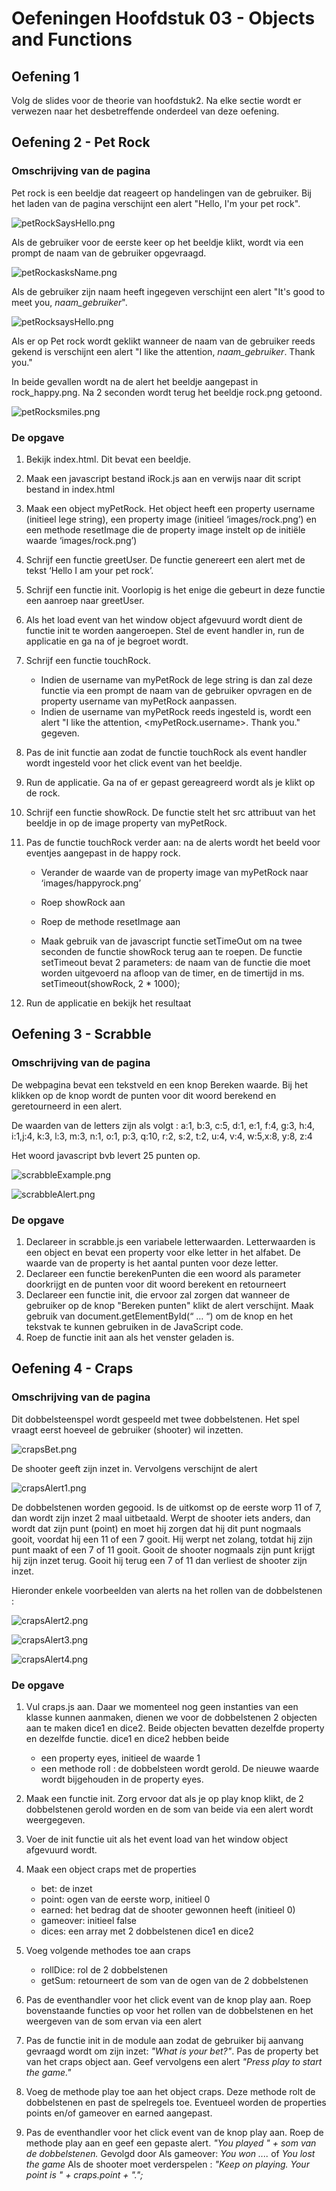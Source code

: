 # Oefeningen Hoofdstuk 03 - Objects and Functions

## Oefening 1
Volg de slides voor de theorie van hoofdstuk2. Na elke sectie wordt er verwezen naar het desbetreffende onderdeel van deze oefening.

## Oefening 2 - Pet Rock
### Omschrijving van de pagina
Pet rock is een beeldje dat reageert op handelingen van de gebruiker. 
Bij het laden van de pagina verschijnt een alert "Hello, I'm your pet rock". 

![petRockSaysHello.png](images/petRock_index.png "pet rock says hello")

Als de gebruiker voor de eerste keer op het beeldje klikt, wordt via een prompt de naam van de gebruiker opgevraagd.

![petRockasksName.png](images/petRock_askName.png "pet rock asks yours name")

Als de gebruiker zijn naam heeft ingegeven verschijnt een alert "It's good to meet you, *naam_gebruiker*".

![petRocksaysHello.png](images/petRock_niceToMeet.png "pet rock says nice to meet")

Als er op Pet rock wordt geklikt wanneer de naam van de gebruiker reeds gekend is verschijnt een alert "I like the attention, *naam_gebruiker*. Thank you."

In beide gevallen wordt na de alert het beeldje aangepast in rock_happy.png. Na 2 seconden wordt terug het beeldje rock.png getoond. 

![petRocksmiles.png](images/petRock_smile.png "pet rock smiles")

### De opgave
1. Bekijk index.html. Dit bevat een beeldje.
2. Maak een javascript bestand iRock.js aan en verwijs naar dit script bestand in index.html
3. Maak een object myPetRock. Het object heeft een property username (initieel lege string), een property image (initieel ‘images/rock.png’) en een methode resetImage die de property image instelt op de initiële waarde ‘images/rock.png’)

4. Schrijf een functie greetUser. De functie genereert een alert met de tekst ‘Hello I am your pet rock’.

5. Schrijf een functie init. Voorlopig is het enige die gebeurt in deze functie een aanroep naar greetUser.

6. Als het load event van het window object afgevuurd wordt dient de functie init te worden aangeroepen. Stel de event handler in, run de applicatie en ga na of je begroet wordt.

7.	Schrijf een functie touchRock. 

     * Indien de username van myPetRock de lege string is dan zal deze functie via een prompt de naam van de gebruiker opvragen en de property username van myPetRock aanpassen. 
     * Indien de username van myPetRock reeds ingesteld is, wordt een alert "I like the attention, <myPetRock.username>. Thank you." gegeven. 

8.	Pas de init functie aan zodat de functie touchRock als event handler wordt ingesteld voor het click event van het beeldje.

9.	Run de applicatie. Ga na of er gepast gereagreerd wordt als je klikt op de rock.

10.	Schrijf een functie showRock. De functie stelt het src attribuut van het beeldje in op de image property van myPetRock.

11.	Pas de functie touchRock verder aan: na de alerts wordt het beeld voor eventjes aangepast in de happy rock.

    * Verander de waarde van de property image van myPetRock naar ‘images/happyrock.png’

    * Roep showRock aan

    * Roep de methode resetImage aan

    * Maak gebruik van de javascript functie setTimeOut om na twee seconden de functie showRock terug aan te roepen. De functie setTimeout bevat 2 parameters: de naam van de functie die moet worden uitgevoerd na afloop van de timer, en de timertijd in ms. setTimeout(showRock, 2 * 1000);

12.	Run de applicatie en bekijk het resultaat

## Oefening 3 - Scrabble
### Omschrijving van de pagina
De webpagina bevat een tekstveld en een knop Bereken waarde. Bij het klikken op de knop wordt de punten voor dit  woord berekend en geretourneerd in een alert. 

De waarden van de letters zijn als volgt :
a:1, b:3, c:5, d:1, e:1, f:4, g:3, h:4, i:1,j:4, k:3, l:3, m:3, n:1, o:1, p:3, q:10, r:2, s:2, t:2, u:4, v:4, w:5,x:8, y:8, z:4

Het woord javascript bvb levert 25 punten op.

![scrabbleExample.png](images/scrabble_vbJavascript.png "Voorbeeld Javascript")

![scrabbleAlert.png](images/scrabble_alertJavascript.png "Alert Javascript")

### De opgave
1. Declareer in scrabble.js een variabele letterwaarden. Letterwaarden is een object  en bevat een property voor elke letter in het alfabet. De waarde van de property is het aantal punten voor deze letter.
2. Declareer een functie berekenPunten die een woord als parameter doorkrijgt en de punten voor dit woord berekent en retourneert
3. Declareer een functie init, die ervoor zal zorgen dat wanneer de gebruiker op de knop "Bereken punten" klikt de alert verschijnt. Maak gebruik van document.getElementById(“ … “) om de knop en het tekstvak te kunnen gebruiken in de JavaScript code.  
4. Roep de functie init aan als het venster geladen is.


## Oefening 4 - Craps
### Omschrijving van de pagina
Dit  dobbelsteenspel wordt gespeeld met twee dobbelstenen. Het spel vraagt eerst hoeveel de gebruiker (shooter) wil inzetten. 

![crapsBet.png](images/craps_askBet.png "Ask bet")

De shooter geeft zijn inzet in. Vervolgens verschijnt de alert

![crapsAlert1.png](images/craps_alert1.png "Alert 1")

De dobbelstenen worden gegooid. Is de uitkomst op de eerste worp 11 of 7, dan wordt zijn inzet 2 maal uitbetaald. Werpt de shooter iets anders,  dan wordt dat zijn punt (point) en moet hij zorgen dat hij dit punt nogmaals gooit, voordat hij een 11 of een 7 gooit. Hij werpt net zolang, totdat hij zijn punt maakt of een 7 of 11 gooit. Gooit de shooter  nogmaals zijn punt krijgt hij zijn inzet terug. Gooit hij terug een 7 of 11 dan verliest de shooter zijn inzet. 

Hieronder enkele voorbeelden van alerts na het rollen van de dobbelstenen :

![crapsAlert2.png](images/craps_alert2.png "Alert 2")

![crapsAlert3.png](images/craps_alert3.png "Alert 3")

![crapsAlert4.png](images/craps_alert4.png "Alert 4")

### De opgave
1. Vul craps.js aan. Daar we momenteel nog geen instanties van een klasse kunnen aanmaken, dienen we voor de dobbelstenen 2 objecten aan te maken dice1 en dice2. Beide objecten bevatten dezelfde property en dezelfde functie. dice1 en dice2 hebben beide
    - een property eyes, initieel de waarde 1
    - een methode roll : de dobbelsteen wordt gerold. De nieuwe waarde wordt bijgehouden in de property eyes.
    
2.	Maak een  functie init. Zorg ervoor dat als je op play knop klikt, de 2 dobbelstenen gerold worden en de som van beide via een alert wordt weergegeven. 

3.	Voer de init functie uit als het event load van het window object afgevuurd wordt.

4.	Maak een object craps met de properties
    - bet: de inzet
    - point: ogen van de eerste worp, initieel 0
    - earned: het bedrag dat de shooter gewonnen heeft (initieel 0)
    - gameover: initieel false
    - dices: een array met 2 dobbelstenen dice1 en dice2


5.	Voeg volgende methodes toe aan craps 
    - rollDice: rol de 2 dobbelstenen
    - getSum: retourneert de som van de ogen van de 2 dobbelstenen

6.	Pas de eventhandler voor het click event van de knop play aan. Roep bovenstaande functies op voor het rollen van de dobbelstenen en het weergeven van de som ervan via een alert

7.	Pas de functie init in de module aan zodat de gebruiker bij aanvang gevraagd wordt om zijn inzet: *"What is your bet?"*. Pas de property bet van het craps object aan. Geef vervolgens een alert *"Press play to start the game."*

8.	Voeg de methode play toe aan het object craps. Deze methode rolt de dobbelstenen en past de spelregels toe. Eventueel worden de properties points en/of  gameover en earned aangepast.

9.	Pas de eventhandler voor het click event van de knop play aan. Roep de methode play aan en geef een gepaste alert.
	*"You played " + som van de dobbelstenen.*
Gevolgd door
    Als gameover: *You won ....* of *You lost the game*
    Als de shooter moet verderspelen : *"Keep on playing. Your point is " + craps.point + ".";*


